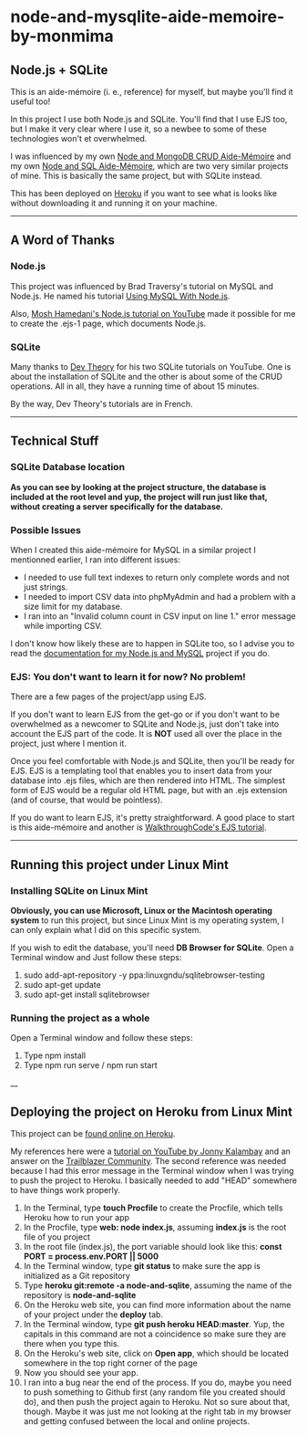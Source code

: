 # node-and-mysqlite-aide-memoire-by-monmima

## Node.js + SQLite

This is an aide-mémoire (i. e., reference) for myself, but maybe you'll find it useful too!

In this project I use both Node.js and SQLite. You'll find that I use EJS too, but I make it very clear where I use it, so a newbee to some of these technologies won't et overwhelmed.

I was influenced by my own [Node and MongoDB CRUD Aide-Mémoire](https://github.com/monmima/node-and-mongodb-crud-aide-memoire-by-monmima) and my own [Node and SQL Aide-Mémoire](https://github.com/monmima/node-and-sql-aide-memoire-by-monmima), which are two very similar projects of mine. This is basically the same project, but with SQLite instead.

This has been deployed on [Heroku](https://node-and-sqlite.herokuapp.com/) if you want to see what is looks like without downloading it and running it on your machine.

___

## A Word of Thanks

### Node.js

This project was influenced by Brad Traversy's tutorial on MySQL and Node.js. He named his tutorial [Using MySQL With Node.js](https://www.youtube.com/watch?v=EN6Dx22cPRI).

Also, [Mosh Hamedani's Node.js tutorial on YouTube](https://www.youtube.com/watch?v=TlB_eWDSMt4) made it possible for me to create the .ejs-1 page, which documents Node.js.

### SQLite

Many thanks to [Dev Theory](https://www.youtube.com/watch?v=ueCT4HlQDwQ) for his two SQLite tutorials on YouTube. One is about the installation of SQLite and the other is about some of the CRUD operations. All in all, they have a running time of about 15 minutes.

By the way, Dev Theory's tutorials are in French.

___

## Technical Stuff

### SQLite Database location

**As you can see by looking at the project structure, the database is included at the root level and yup, the project will run just like that, without creating a server specifically for the database.**

### Possible Issues

When I created this aide-mémoire for MySQL in a similar project I mentionned earlier, I ran into different issues:

- I needed to use full text indexes to return only complete words and not just strings.
- I needed to import CSV data into phpMyAdmin and had a problem with a size limit for my database.
- I ran into an "Invalid column count in CSV input on line 1." error message while importing CSV.

I don't know how likely these are to happen in SQLite too, so I advise you to read the [documentation for my Node.js and MySQL](https://github.com/monmima/node-and-sql-aide-memoire-by-monmima) project if you do.

### EJS: You don't want to learn it for now? No problem!

There are a few pages of the project/app using EJS.

If you don't want to learn EJS from the get-go or if you don't want to be overwhelmed as a newcomer to SQLite and Node.js, just don't take into account the EJS part of the code. It is **NOT** used all over the place in the project, just where I mention it.

Once you feel comfortable with Node.js and SQLite, then you'll be ready for EJS. EJS is a templating tool that enables you to insert data from your database into .ejs files, which are then rendered into HTML. The simplest form of EJS would be a regular old HTML page, but with an .ejs extension (and of course, that would be pointless).

If you do want to learn EJS, it's pretty straightforward. A good place to start is this aide-mémoire and another is [WalkthroughCode's EJS tutorial](https://github.com/monmima/node-ejs-tutorial-by-walkthroughcode).

___

## Running this project under Linux Mint

### Installing SQLite on Linux Mint

**Obviously, you can use Microsoft, Linux or the Macintosh operating system** to run this project, but since Linux Mint is my operating system, I can only explain what I did on this specific system.

If you wish to edit the database, you'll need **DB Browser for SQLite**. Open a Terminal window and Just follow these steps:

1. sudo add-apt-repository -y ppa:linuxgndu/sqlitebrowser-testing
2. sudo apt-get update
3. sudo apt-get install sqlitebrowser

### Running the project as a whole

Open a Terminal window and follow these steps:

1. Type npm install
2. Type npm run serve / npm run start

__

## Deploying the project on Heroku from Linux Mint

This project can be [found online on Heroku](https://node-and-sqlite.herokuapp.com/).

My references here were a [tutorial on YouTube by Jonny Kalambay](https://www.youtube.com/watch?v=MxfxiR8TVNU) and an answer on the [Trailblazer Community](https://trailblazers.salesforce.com/answers?id=9064S000000DHq1QAG). The second reference was needed because I had this error message in the Terminal window when I was trying to push the project to Heroku. I basically needed to add "HEAD" somewhere to have things work properly.

1. In the Terminal, type **touch Procfile** to create the Procfile, which tells Heroku how to run your app
2. In the Procfile, type **web: node index.js**, assuming **index.js** is the root file of you project
3. In the root file (index.js), the port variable should look like this: **const PORT = process.env.PORT || 5000**
4. In the Terminal window, type **git status** to make sure the app is initialized as a Git repository
5. Type **heroku git:remote -a node-and-sqlite**, assuming the name of the repository is **node-and-sqlite**
6. On the Heroku web site, you can find more information about the name of your project under the **deploy** tab.
7. In the Terminal window, type **git push heroku HEAD:master**. Yup, the capitals in this command are not a coincidence so make sure they are there when you type this.
8. On the Heroku's web site, click on **Open app**, which should be located somewhere in the top right corner of the page
9. Now you should see your app.
10. I ran into a bug near the end of the process. If you do, maybe  you need to push something to Github first (any random file you created should do), and then push the project again to Heroku. Not so sure about that, though. Maybe it was just me not looking at the right tab in my browser and getting confused between the local and online projects.
